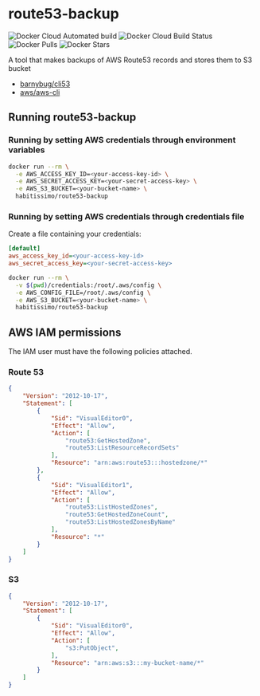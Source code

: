 # route53-backup
![Docker Cloud Automated build](https://img.shields.io/docker/cloud/automated/habitissimo/route53-backup.svg)
![Docker Cloud Build Status](https://img.shields.io/docker/cloud/build/habitissimo/route53-backup.svg)
![Docker Pulls](https://img.shields.io/docker/pulls/habitissimo/route53-backup.svg)
![Docker Stars](https://img.shields.io/docker/stars/habitissimo/route53-backup.svg)

A tool that makes backups of AWS Route53 records and stores them to S3 bucket

* [barnybug/cli53](https://github.com/barnybug/cli53)
* [aws/aws-cli](https://github.com/aws/aws-cli)

## Running route53-backup

### Running by setting AWS credentials through environment variables

```bash
docker run --rm \
  -e AWS_ACCESS_KEY_ID=<your-access-key-id> \
  -e AWS_SECRET_ACCESS_KEY=<your-secret-access-key> \
  -e AWS_S3_BUCKET=<your-bucket-name> \
  habitissimo/route53-backup
```

### Running by setting AWS credentials through credentials file
Create a file containing your credentials:

```ini
[default]
aws_access_key_id=<your-access-key-id>
aws_secret_access_key=<your-secret-access-key>
```

``` bash
docker run --rm \
  -v $(pwd)/credentials:/root/.aws/config \
  -e AWS_CONFIG_FILE=/root/.aws/config \
  -e AWS_S3_BUCKET=<your-bucket-name> \
  habitissimo/route53-backup
```

## AWS IAM permissions
The IAM user must have the following policies attached.

### Route 53
```json
{
    "Version": "2012-10-17",
    "Statement": [
        {
            "Sid": "VisualEditor0",
            "Effect": "Allow",
            "Action": [
                "route53:GetHostedZone",
                "route53:ListResourceRecordSets"
            ],
            "Resource": "arn:aws:route53:::hostedzone/*"
        },
        {
            "Sid": "VisualEditor1",
            "Effect": "Allow",
            "Action": [
                "route53:ListHostedZones",
                "route53:GetHostedZoneCount",
                "route53:ListHostedZonesByName"
            ],
            "Resource": "*"
        }
    ]
}
```

### S3
```json
{
    "Version": "2012-10-17",
    "Statement": [
        {
            "Sid": "VisualEditor0",
            "Effect": "Allow",
            "Action": [
                "s3:PutObject",
            ],
            "Resource": "arn:aws:s3:::my-bucket-name/*"
        }
    ]
}
```